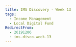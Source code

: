 ```yaml
---
title: IMS Discovery - Week 13
tags: 
  - Income Management
  - Local Digital Fund
RedirectFrom:
  - 20191206
  - ims-disco-week-13
---
```


